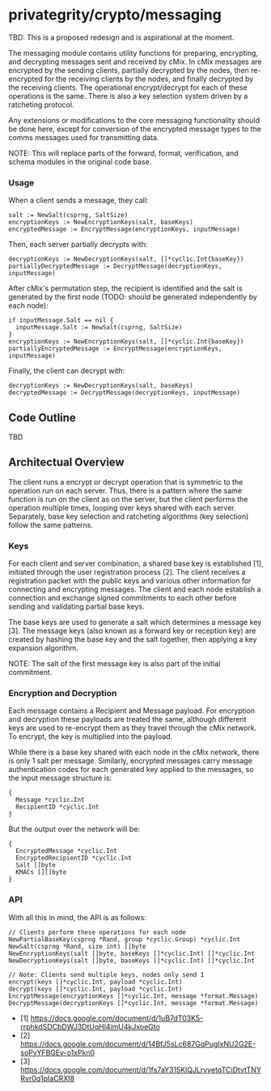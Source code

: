 # privategrity/crypto/messaging

TBD: This is a proposed redesign and is aspirational at the moment.

The messaging module contains utility functions for preparing,
encrypting, and decrypting messages sent and received by cMix. In cMix
messages are encrypted by the sending clients, partially decrypted by
the nodes, then re-encrypted for the receiving clients by the nodes,
and finally decrypted by the receiving clients. The operational
encrypt/decrypt for each of these operations is the same. There is
also a key selection system driven by a ratcheting protocol.

Any extensions or modifications to the core messaging functionality
should be done here, except for conversion of the encrypted message types
to the comms messages used for transmitting data.


NOTE: This will replace parts of the forward, format, verification, and
schema modules in the original code base.

### Usage

When a client sends a message, they call:

```
salt := NewSalt(csprng, SaltSize)
encryptionKeys := NewEncryptionKeys(salt, baseKeys)
encryptedMessage := EncryptMessage(encryptionKeys, inputMessage)
```

Then, each server partially decrypts with:

```
decryptionKeys := NewDecryptionKeys(salt, []*cyclic.Int{baseKey})
partiallyDecryptedMessage := DecryptMessage(decryptionKeys, inputMessage)
```

After cMix's permutation step, the recipient is identified and the
salt is generated by the first node (TODO: should be generated
independently by each node):

```
if inputMessage.Salt == nil {
  inputMessage.Salt := NewSalt(csprng, SaltSize)
}
encryptionKeys := NewEncryptionKeys(salt, []*cyclic.Int{baseKey})
partiallyEncryptedMessage := EncryptMessage(encryptionKeys, inputMessage)

```

Finally, the client can decrypt with:

```
decryptionKeys := NewDecryptionKeys(salt, baseKeys)
decryptedMessage := DecryptMessage(decryptionKeys, inputMessage)
```

## Code Outline

TBD

## Architectual Overview

The client runs a encrypt or decrypt operation that is symmetric to
the operation run on each server. Thus, there is a pattern where the
same function is run on the client as on the server, but the client
performs the operation multiple times, looping over keys shared with
each server. Separately, base key selection and ratcheting algorithms
(key selection) follow the same patterns.

### Keys

For each client and server combination, a shared base key is
established [1], initiated through the user registration process
[2]. The client receives a registration packet with the public keys
and various other information for connecting and encrypting
messages. The client and each node establish a connection and exchange
signed commitments to each other before sending and validating partial base
keys.

The base keys are used to generate a salt which determines a message
key [3]. The message keys (also known as a forward key or reception
key) are created by hashing the base key and the salt together, then
applying a key expansion algorithm.

NOTE: The salt of the first message key is also part of the initial
commitment.

### Encryption and Decryption

Each message contains a Recipient and Message payload. For encryption
and decryption these payloads are treated the same, although
different keys are used to re-encrypt them as they travel through the
cMix network. To encrypt, the key is multiplied into the payload.

While there is a base key shared with each node in the cMix network,
there is only 1 salt per message. Similarly, encrypted messages carry
message authentication codes for each generated key applied to the messages,
so the input message structure is:

```
{
  Message *cyclic.Int
  RecipientID *cyclic.Int
}
```

But the output over the network will be:
```
{
  EncryptedMessage *cyclic.Int
  EncryptedRecipientID *cyclic.Int
  Salt []byte
  KMACs [][]byte
}
```



### API

With all this in mind, the API is as follows:


```
// Clients perform these operations for each node
NewPartialBaseKey(csprng *Rand, group *cyclic.Group) *cyclic.Int
NewSalt(csprng *Rand, size int) []byte
NewEncryptionKeys(salt []byte, baseKeys []*cyclic.Int) []*cyclic.Int
NewDecryptionKeys(salt []byte, baseKeys []*cyclic.Int) []*cyclic.Int

// Note: Clients send multiple keys, nodes only send 1
encrypt(keys []*cyclic.Int, payload *cyclic.Int)
decrypt(keys []*cyclic.Int, payload *cyclic.Int)
EncryptMessage(encryptionKeys []*cyclic.Int, message *format.Message)
DecryptMessage(decryptionKeys []*cyclic.Int, message *format.Message)
```

* [1] https://docs.google.com/document/d/1uB7dT03K5-rrphkdSDCbDWJ3DtUqHl4imU4kJxoeGto
* [2] https://docs.google.com/document/d/14BfJ5sLc687GqPugIxNU2G2E-soPyYFBGEy-o1xPkn0
* [3] https://docs.google.com/document/d/1fs7aY315KlQJLryyetqTCiDtvtTNYRvr0q1pIaCRXI8
